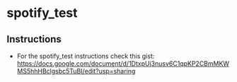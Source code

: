# spotify_test

## Instructions

- For the spotify_test instructions check this gist: https://docs.google.com/document/d/1DtxpUj3nusv6C1qpKP2CBmMKWMS5hhHBclgsbc5TuBI/edit?usp=sharing
